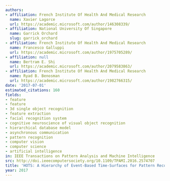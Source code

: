 ```yaml
---
authors:
- affiliation: French Institute Of Health And Medical Research
  name: Xavier Lagorce
  url: https://academic.microsoft.com/author/146308339/
- affiliation: National University Of Singapore
  name: Garrick Orchard
  slug: garrick_orchard
- affiliation: French Institute Of Health And Medical Research
  name: Francesco Galluppi
  url: https://academic.microsoft.com/author/1975705289/
- affiliation: null
  name: Bertram E. Shi
  url: https://academic.microsoft.com/author/2079583863/
- affiliation: French Institute Of Health And Medical Research
  name: Ryad B. Benosman
  url: https://academic.microsoft.com/author/1982766315/
date: '2017-07-01'
estimated_citations: 160
fields:
- feature
- feature
- 3d single object recognition
- feature extraction
- facial recognition system
- cognitive neuroscience of visual object recognition
- hierarchical database model
- asynchronous communication
- pattern recognition
- computer vision
- computer science
- artificial intelligence
in: IEEE Transactions on Pattern Analysis and Machine Intelligence
src: http://doi.ieeecomputersociety.org/10.1109/TPAMI.2016.2574707
title: 'HOTS: A Hierarchy of Event-Based Time-Surfaces for Pattern Recognition'
year: 2017
---
```

